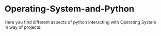 # Operating-System-and-Python
Here you find different aspects of python interacting with Operating System in way of projects. 

